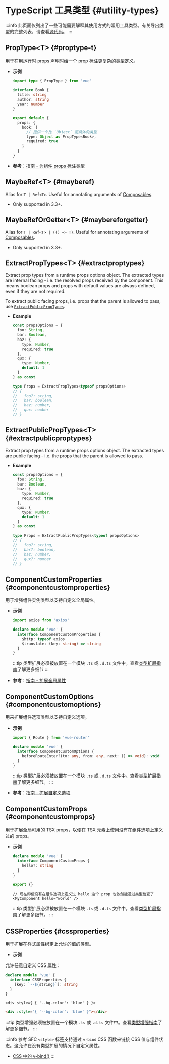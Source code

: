 # TypeScript 工具类型 {#utility-types}

:::info
此页面仅列出了一些可能需要解释其使用方式的常用工具类型。有关导出类型的完整列表，请查看[源代码](https://github.com/vuejs/core/blob/main/packages/runtime-core/src/index.ts#L131)。
:::

## PropType\<T> {#proptype-t}

用于在用运行时 props 声明时给一个 prop 标注更复杂的类型定义。

- **示例**

  ```ts
  import type { PropType } from 'vue'

  interface Book {
    title: string
    author: string
    year: number
  }

  export default {
    props: {
      book: {
        // 提供一个比 `Object` 更具体的类型
        type: Object as PropType<Book>,
        required: true
      }
    }
  }
  ```

- **参考**：[指南 - 为组件 props 标注类型](/guide/typescript/options-api#typing-component-props)

<!-- TODO: translation -->

## MaybeRef\<T> {#mayberef}

Alias for `T | Ref<T>`. Useful for annotating arguments of [Composables](/guide/reusability/composables.html).

- Only supported in 3.3+.

## MaybeRefOrGetter\<T> {#maybereforgetter}

Alias for `T | Ref<T> | (() => T)`. Useful for annotating arguments of [Composables](/guide/reusability/composables.html).

- Only supported in 3.3+.

## ExtractPropTypes\<T> {#extractproptypes}

Extract prop types from a runtime props options object. The extracted types are internal facing - i.e. the resolved props received by the component. This means boolean props and props with default values are always defined, even if they are not required.

To extract public facing props, i.e. props that the parent is allowed to pass, use [`ExtractPublicPropTypes`](#extractpublicproptypes).

- **Example**

  ```ts
  const propsOptions = {
    foo: String,
    bar: Boolean,
    baz: {
      type: Number,
      required: true
    },
    qux: {
      type: Number,
      default: 1
    }
  } as const

  type Props = ExtractPropTypes<typeof propsOptions>
  // {
  //   foo?: string,
  //   bar: boolean,
  //   baz: number,
  //   qux: number
  // }
  ```

## ExtractPublicPropTypes\<T> {#extractpublicproptypes}

Extract prop types from a runtime props options object. The extracted types are public facing - i.e. the props that the parent is allowed to pass.

- **Example**

  ```ts
  const propsOptions = {
    foo: String,
    bar: Boolean,
    baz: {
      type: Number,
      required: true
    },
    qux: {
      type: Number,
      default: 1
    }
  } as const

  type Props = ExtractPublicPropTypes<typeof propsOptions>
  // {
  //   foo?: string,
  //   bar?: boolean,
  //   baz: number,
  //   qux?: number
  // }
  ```

## ComponentCustomProperties {#componentcustomproperties}

用于增强组件实例类型以支持自定义全局属性。

- **示例**

  ```ts
  import axios from 'axios'

  declare module 'vue' {
    interface ComponentCustomProperties {
      $http: typeof axios
      $translate: (key: string) => string
    }
  }
  ```

  :::tip
  类型扩展必须被放置在一个模块 `.ts` 或 `.d.ts` 文件中。查看[类型扩展指南](/guide/typescript/options-api#augmenting-global-properties)了解更多细节
  :::

- **参考**：[指南 - 扩展全局属性](/guide/typescript/options-api#augmenting-global-properties)

## ComponentCustomOptions {#componentcustomoptions}

用来扩展组件选项类型以支持自定义选项。

- **示例**

  ```ts
  import { Route } from 'vue-router'

  declare module 'vue' {
    interface ComponentCustomOptions {
      beforeRouteEnter?(to: any, from: any, next: () => void): void
    }
  }
  ```

  :::tip
  类型扩展必须被放置在一个模块 `.ts` 或 `.d.ts` 文件中。查看[类型扩展指南](/guide/typescript/options-api#augmenting-global-properties)了解更多细节。
  :::

- **参考**：[指南 - 扩展自定义选项](/guide/typescript/options-api#augmenting-custom-options)

## ComponentCustomProps {#componentcustomprops}

用于扩展全局可用的 TSX props，以便在 TSX 元素上使用没有在组件选项上定义过的 props。

- **示例**

  ```ts
  declare module 'vue' {
    interface ComponentCustomProps {
      hello?: string
    }
  }

  export {}
  ```

  ```tsx
  // 现在即使没有在组件选项上定义过 hello 这个 prop 也依然能通过类型检查了
  <MyComponent hello="world" />
  ```

  :::tip
  类型扩展必须被放置在一个模块 `.ts` 或 `.d.ts` 文件中。查看[类型扩展指南](/guide/typescript/options-api#augmenting-global-properties)了解更多细节。
  :::

## CSSProperties {#cssproperties}

用于扩展在样式属性绑定上允许的值的类型。

- **示例**

允许任意自定义 CSS 属性：

  ```ts
  declare module 'vue' {
    interface CSSProperties {
      [key: `--${string}`]: string
    }
  }
  ```

  ```tsx
  <div style={ { '--bg-color': 'blue' } }>
  ```

  ```html
  <div :style="{ '--bg-color': 'blue' }"></div>
  ```

:::tip
  类型增强必须被放置在一个模块 `.ts` 或 `.d.ts` 文件中。查看[类型增强指南](/guide/typescript/options-api#augmenting-global-properties)了解更多细节。
  :::

:::info 参考
SFC `<style>` 标签支持通过 `v-bind` CSS 函数来链接 CSS 值与组件状态。这允许在没有类型扩展的情况下自定义属性。

- [CSS 中的 v-bind()](/api/sfc-css-features#v-bind-in-css)
  :::
